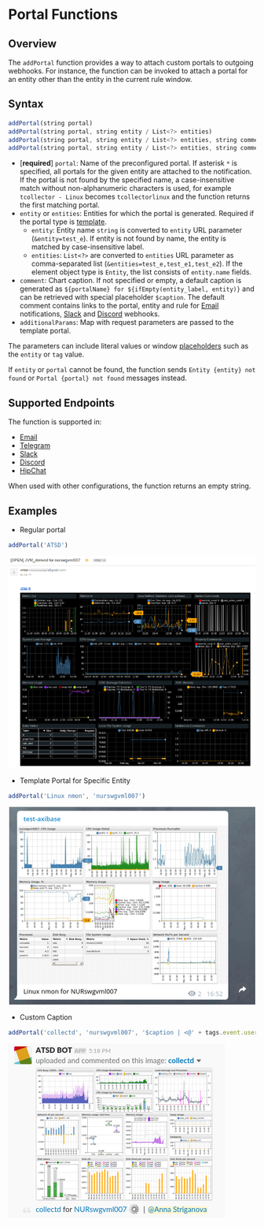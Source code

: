 # Portal Functions

## Overview

The `addPortal` function provides a way to attach custom portals to outgoing webhooks. For instance, the function can be invoked to attach a portal for an entity other than the entity in the current rule window.

## Syntax

```javascript
addPortal(string portal)
addPortal(string portal, string entity / List<?> entities)
addPortal(string portal, string entity / List<?> entities, string comment)
addPortal(string portal, string entity / List<?> entities, string comment, [] additionalParams)
```

* [**required**] `portal`: Name of the preconfigured portal. If asterisk `*` is specified, all portals for the given entity are attached to the notification. If the portal is not found by the specified name, a case-insensitive match without non-alphanumeric characters is used, for example `tcollector - Linux` becomes `tcollectorlinux` and the function returns the first matching portal.
* `entity` or `entities`: Entities for which the portal is generated. Required if the portal type is [template](../portals/portals-overview.md#template-portals).
  * `entity`: Entity name `string` is converted to `entity` URL parameter (`&entity=test_e`). If entity is not found by name, the entity is matched by case-insensitive label.
  * `entities`: `List<?>` are converted to `entities` URL parameter as comma-separated list (`&entities=test_e,test_e1,test_e2`). If the element object type is `Entity`, the list consists of `entity.name` fields.
* `comment`: Chart caption. If not specified or empty, a default caption is generated as `${portalName} for ${ifEmpty(entity_label, entity)}` and can be retrieved with special placeholder `$caption`. The default comment contains links to the portal, entity and rule for [Email](email.md) notifications, [Slack](notifications/slack.md) and [Discord](notifications/discord.md) webhooks.
* `additionalParams`: Map with request parameters are passed to the template portal.

The parameters can include literal values or window [placeholders](placeholders.md) such as the `entity` or `tag` value.

If `entity` or `portal` cannot be found, the function sends `Entity {entity} not found` or `Portal {portal} not found` messages instead.

## Supported Endpoints

The function is supported in:

* [Email](email.md)
* [Telegram](notifications/telegram.md)
* [Slack](notifications/slack.md)
* [Discord](notifications/discord.md)
* [HipChat](notifications/hipchat.md)

When used with other configurations, the function returns an empty string.

## Examples

* Regular portal

```javascript
addPortal('ATSD')
```

![](./images/functions-portal-1.png)

* Template Portal for Specific Entity

```javascript
addPortal('Linux nmon', 'nurswgvml007')
```

![](./images/functions-portal-2.png)

* Custom Caption

```javascript
addPortal('collectd', 'nurswgvml007', '$caption | <@' + tags.event.user + '>')
```

![](./images/functions-portal-3.png)
